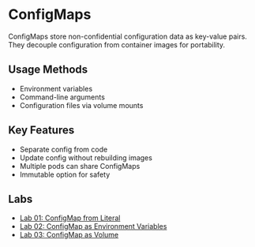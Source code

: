 # ConfigMaps

ConfigMaps store non-confidential configuration data as key-value pairs. They decouple configuration from container images for portability.

## Usage Methods

- Environment variables
- Command-line arguments
- Configuration files via volume mounts

## Key Features

- Separate config from code
- Update config without rebuilding images
- Multiple pods can share ConfigMaps
- Immutable option for safety

## Labs

- [Lab 01: ConfigMap from Literal](labs/lab-01.md)
- [Lab 02: ConfigMap as Environment Variables](labs/lab-02.md)
- [Lab 03: ConfigMap as Volume](labs/lab-03.md)
